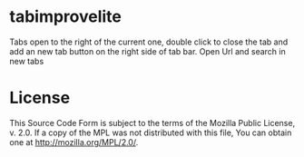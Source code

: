 tabimprovelite
==============

Tabs open to the right of the current one, double click to close the tab and add an new tab button on the right side of tab bar. Open Url and search in new tabs

License
==========
This Source Code Form is subject to the terms of the Mozilla Public
License, v. 2.0. If a copy of the MPL was not distributed with this
file, You can obtain one at http://mozilla.org/MPL/2.0/.
